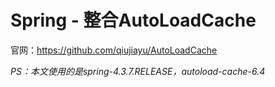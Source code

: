 # Spring - 整合AutoLoadCache

官网：https://github.com/qiujiayu/AutoLoadCache

*PS：本文使用的是spring-4.3.7.RELEASE，autoload-cache-6.4*